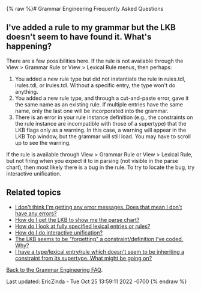 {% raw %}# Grammar Engineering Frequently Asked Questions

## I've added a rule to my grammar but the LKB doesn't seem to have found it. What's happening?

There are a few possibilities here. If the rule is not available through
the View &gt; Grammar Rule or View &gt; Lexical Rule menus, then
perhaps:

1. You added a new rule type but did not instantiate the rule in
rules.tdl, irules.tdl, or lrules.tdl. Without a specific entry, the
type won't do anything.
2. You added a new rule type, and through a cut-and-paste error, gave
it the same name as an existing rule. If multiple entries have the
same name, only the last one will be incorporated into the grammar.
3. There is an error in your rule instance definition (e.g., the
constraints on the rule instance are incompatible with those of a
supertype) that the LKB flags only as a warning. In this case, a
warning will appear in the LKB Top window, but the grammar will
still load. You may have to scroll up to see the warning.

If the rule is available through View &gt; Grammar Rule or View &gt;
Lexical Rule, but not firing when you expect it to in parsing (not
visible in the parse chart), then most likely there is a bug in the
rule. To try to locate the bug, try interactive unification.

## Related topics

- [I don't think I'm getting any error messages. Does that mean I
don't have any errors?](GeFaqNoError)
- [How do I get the LKB to show me the parse chart?](GeFaqShowChart)
- [How do I look at fully specified lexical entries or
rules?](../GeFaqViewEntry)
- [How do I do interactive unification?](../GeFaqInteractiveUnify)
- [The LKB seems to be "forgetting" a constraint/definition I've
coded. Why?](GeFaqForgottenConstraint)
- [I have a type/lexical entry/rule which doesn't seem to be
inheriting a constraint from its supertype. What might be going
on?](GeFaqConfusingTypo)

[Back to the Grammar Engineering FAQ](/GrammarEngineeringFaq).

Last updated: EricZinda - Tue Oct 25 13:59:11 2022 -0700
{% endraw %}